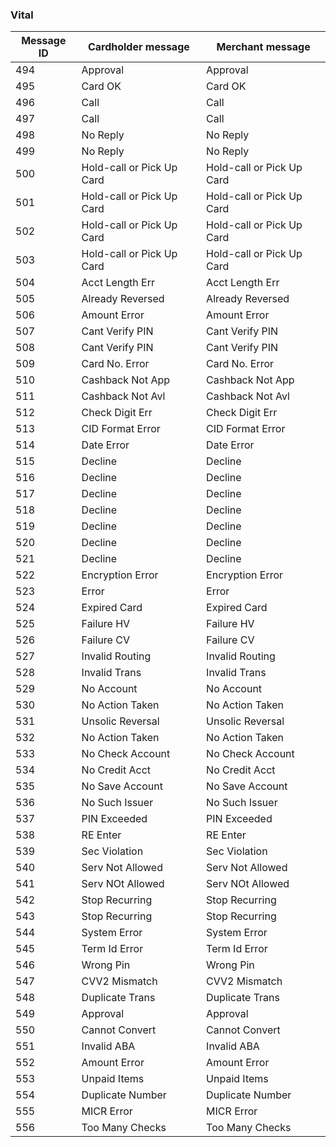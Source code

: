 ### Vital

| Message ID | Cardholder message | Merchant message |
| ---------- | ------------------ | ---------------- |
| 494 | Approval | Approval |
| 495 | Card OK | Card OK |
| 496 | Call | Call |
| 497 | Call | Call |
| 498 | No Reply | No Reply |
| 499 | No Reply | No Reply |
| 500 | Hold-call or Pick Up Card | Hold-call or Pick Up Card |
| 501 | Hold-call or Pick Up Card | Hold-call or Pick Up Card |
| 502 | Hold-call or Pick Up Card | Hold-call or Pick Up Card |
| 503 | Hold-call or Pick Up Card | Hold-call or Pick Up Card |
| 504 | Acct Length Err | Acct Length Err |
| 505 | Already Reversed | Already Reversed |
| 506 | Amount Error | Amount Error |
| 507 | Cant Verify PIN | Cant Verify PIN |
| 508 | Cant Verify PIN | Cant Verify PIN |
| 509 | Card No. Error | Card No. Error |
| 510 | Cashback Not App | Cashback Not App |
| 511 | Cashback Not Avl | Cashback Not Avl |
| 512 | Check Digit Err | Check Digit Err |
| 513 | CID Format Error | CID Format Error |
| 514 | Date Error | Date Error |
| 515 | Decline | Decline |
| 516 | Decline | Decline |
| 517 | Decline | Decline |
| 518 | Decline | Decline |
| 519 | Decline | Decline |
| 520 | Decline | Decline |
| 521 | Decline | Decline |
| 522 | Encryption Error | Encryption Error |
| 523 | Error | Error |
| 524 | Expired Card | Expired Card |
| 525 | Failure HV | Failure HV |
| 526 | Failure CV | Failure CV |
| 527 | Invalid Routing | Invalid Routing |
| 528 | Invalid Trans | Invalid Trans |
| 529 | No Account | No Account |
| 530 | No Action Taken | No Action Taken |
| 531 | Unsolic Reversal | Unsolic Reversal |
| 532 | No Action Taken | No Action Taken |
| 533 | No Check Account | No Check Account |
| 534 | No Credit Acct | No Credit Acct |
| 535 | No Save Account | No Save Account |
| 536 | No Such Issuer | No Such Issuer |
| 537 | PIN Exceeded | PIN Exceeded |
| 538 | RE Enter | RE Enter |
| 539 | Sec Violation | Sec Violation |
| 540 | Serv Not Allowed | Serv Not Allowed |
| 541 | Serv NOt Allowed | Serv NOt Allowed |
| 542 | Stop Recurring | Stop Recurring |
| 543 | Stop Recurring | Stop Recurring |
| 544 | System Error | System Error |
| 545 | Term Id Error | Term Id Error |
| 546 | Wrong Pin | Wrong Pin |
| 547 | CVV2 Mismatch | CVV2 Mismatch |
| 548 | Duplicate Trans | Duplicate Trans |
| 549 | Approval | Approval |
| 550 | Cannot Convert | Cannot Convert |
| 551 | Invalid ABA | Invalid ABA |
| 552 | Amount Error | Amount Error |
| 553 | Unpaid Items | Unpaid Items |
| 554 | Duplicate Number | Duplicate Number |
| 555 | MICR Error | MICR Error |
| 556 | Too Many Checks | Too Many Checks |
